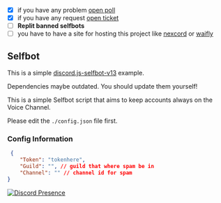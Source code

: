- [x] if you have any problem [open poll](https://github.com/sivvv0/acc-vc-selfbot/issues/new) 
- [x] if you have any request [open ticket](https://github.com/sivvv0/acc-vc-selfbot/issues/new)
- [ ] **Replit banned selfbots**
- [ ] you have to have a site for hosting this project like [nexcord](<https://nexcord.com>) or [waifly](<https://waifly.com>)

## Selfbot

This is a simple [discord.js-selfbot-v13](https://www.npmjs.com/package/discord.js-selfbot-v13) example.



Dependencies maybe outdated. You should update them yourself!

This is a simple Selfbot script that aims to keep accounts always on the Voice Channel.

Please edit the `./config.json` file first.

### Config Information

```json
 {
    "Token": "tokenhere",
    "Guild": "", // guild that where spam be in
    "Channel": "" // channel id for spam
}
```

[![Discord Presence](https://lanyard.cnrad.dev/api/547776045000949770)](https://discord.com/users/547776045000949770)

